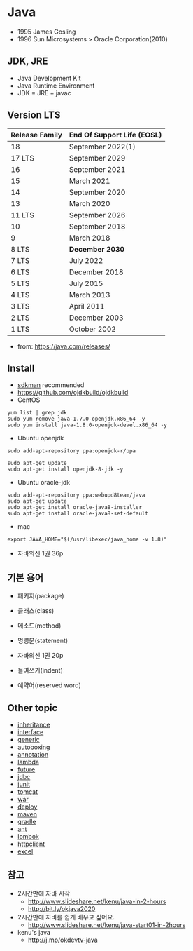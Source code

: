 # Java

* 1995 James Gosling
* 1996 Sun Microsystems > Oracle Corporation(2010)

## JDK, JRE
* Java Development Kit
* Java Runtime Environment
* JDK = JRE + javac

## Version LTS

| Release Family | End Of Support Life (EOSL)|
|---|---|
| 18 | September 2022(1)|
| 17 LTS | September 2029|
| 16 | September 2021|
| 15 | March 2021|
| 14 | September 2020|
| 13 | March 2020|
| 11 LTS | September 2026|
| 10 | September 2018|
| 9 | March 2018|
| 8 LTS | **December 2030** |
| 7 LTS | July 2022|
| 6 LTS | December 2018|
| 5 LTS | July 2015|
| 4 LTS | March 2013|
| 3 LTS | April 2011|
| 2 LTS | December 2003|
| 1 LTS | October 2002|

* from: https://java.com/releases/

## Install
* [sdkman](/mib/sdkman) recommended
* https://github.com/ojdkbuild/ojdkbuild
* CentOS

```
yum list | grep jdk
sudo yum remove java-1.7.0-openjdk.x86_64 -y
sudo yum install java-1.8.0-openjdk-devel.x86_64 -y
```

* Ubuntu openjdk

```
sudo add-apt-repository ppa:openjdk-r/ppa

sudo apt-get update
sudo apt-get install openjdk-8-jdk -y
```

* Ubuntu oracle-jdk

```
sudo add-apt-repository ppa:webupd8team/java
sudo apt-get update
sudo apt-get install oracle-java8-installer
sudo apt-get install oracle-java8-set-default
```

* mac

```
export JAVA_HOME="$(/usr/libexec/java_home -v 1.8)"
```

* 자바의신 1권 36p


## 기본 용어
* 패키지(package)
* 클래스(class)
* 메소드(method)
* 명령문(statement)

* 자바의신 1권 20p
* 들여쓰기(indent)
* 예약어(reserved word)

## Other topic
* [inheritance](/mib/java/inheritance)
* [interface](/mib/java/interface)
* [generic](/mib/java/generic)
* [autoboxing](/mib/java/autoboxing)
* [annotation](/mib/java/annotation)
* [lambda](/mib/java/lambda)
* [future](/mib/java/future)
* [jdbc](/mib/java/jdbc)
* [junit](/mib/java/junit)
* [tomcat](/mib/java/tomcat)
* [war](/mib/java/war)
* [deploy](/mib/java/deploy)
* [maven](/mib/java/maven)
* [gradle](/mib/java/gradle)
* [ant](/mib/java/ant)
* [lombok](/mib/java/lombok)
* [httpclient](/mib/java/httpclient)
* [excel](/mib/java/excel)

## 참고
* 2시간만에 자바 시작
  * http://www.slideshare.net/kenu/java-in-2-hours
  * http://bit.ly/okjava2020
* 2시간만에 자바를 쉽게 배우고 싶어요.
  * http://www.slideshare.net/kenu/java-start01-in-2hours
* kenu's java
  * http://j.mp/okdevtv-java
